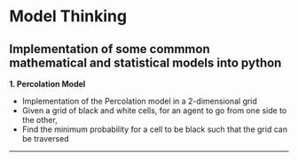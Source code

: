 # Model Thinking

## Implementation of some commmon mathematical and statistical models into python

**1. Percolation Model**
  - Implementation of the Percolation model in a 2-dimensional grid
  - Given a grid of black and white cells, for an agent to go from one side to the other,
  - Find the minimum probability for a cell to be black such that the grid can be traversed
---
